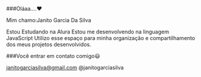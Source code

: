 ###Oláaa....❤

Mim chamo:Janito Garcia Da Silva

Estou Estudando na Alura
Estou me desenvolvendo na linguagem JavaScript
Utilizo esse espaço para minha organização e compartilhamento dos meus projetos desenvolvidos.

###Você entrar em contato comigo😃

janitogarciasilva@gmail.com
@janitogarciasilva
